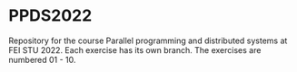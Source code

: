 # PPDS2022
Repository for the course Parallel programming and distributed systems at FEI STU 2022.
Each exercise has its own branch. The exercises are numbered 01 - 10.
